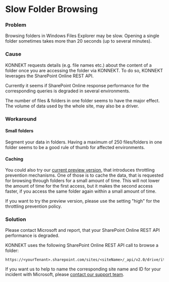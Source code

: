 # Slow Folder Browsing

### Problem

Browsing folders in Windows Files Explorer may be slow. Opening a single folder sometimes takes more than 20 seconds (up to several minutes).

### Cause

KONNEKT requests details (e.g. file names etc.) about the content of a folder once you are accessing the folder via KONNEKT. To do so, KONNEKT leverages the SharePoint Online REST API.

Currently it seems if SharePoint Online response performance for the corresponding queries is degraded in several environments.

The number of files & folders in one folder seems to have the major effect. The volume of data used by the whole site, may also be a driver.

### Workaround&#x20;

#### Small folders

Segment your data in folders. Having a maximum of 250 files/folders in one folder seems to be a good rule of thumb for affected environments.

#### Caching

You could also try our [current preview version](https://docs.konnekt.io/changelog#2.1.4-preview-for-v2.2-published-2022-09-19), that introduces throttling prevention mechanisms. One of those is to cache the data, that is requested for browsing through folders for a small amount of time. This will not lower the amount of time for the first access, but it makes the second access faster, if you access the same folder again within a small amount of time.

If you want to try the preview version, please use the setting "high" for the throttling prevention policy.

### Solution

Please contact Microsoft and report, that your SharePoint Online REST API performance is degraded.

KONNEKT uses the following SharePoint Online REST API call to browse a folder:

```
https://<yourTenant>.sharepoint.com/sites/<siteName>/_api/v2.0/drive/items/<ID>/children
```

If you want us to help to name the corresponding site name and ID for your incident with Microsoft, please [contact our support team](https://www.konnekt.io/help/).
